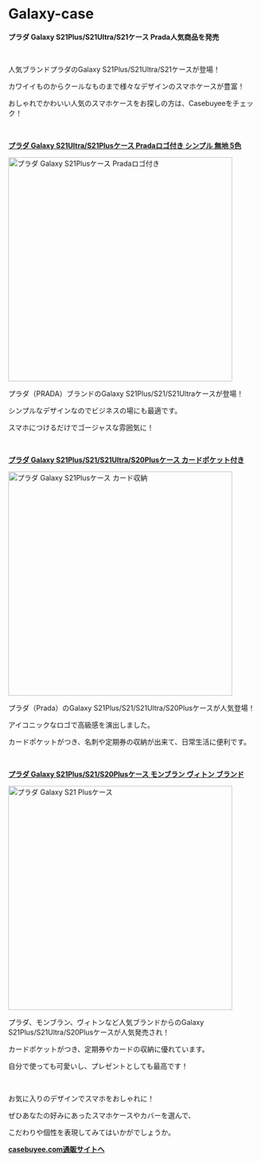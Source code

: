# Galaxy-case
<p><strong>プラダ Galaxy S21Plus/S21Ultra/S21ケース Prada人気商品を発売</strong></p>
<p>&nbsp;</p>
<p>人気ブランドプラダのGalaxy S21Plus/S21Ultra/S21ケースが登場！</p>
<p>カワイイものからクールなものまで様々なデザインのスマホケースが豊富！</p>
<p>おしゃれでかわいい人気のスマホケースをお探しの方は、Casebuyeeをチェック！</p>
<p>&nbsp;</p>
<p><a href="https://www.casebuyee.com/product-p3677421.html"><strong>プラダ Galaxy S21Ultra/S21Plusケース Pradaロゴ付き シンプル 無地 5色</strong></a></p>
<p><img src="https://us03-imgcdn.ymcart.com/76245/2021/09/25/9/e/9ed509cfcd22d4ab.jpg" alt="プラダ Galaxy S21Plusケース Pradaロゴ付き" width="450" height="450"></p>
<p>プラダ（PRADA）ブランドのGalaxy S21Plus/S21/S21Ultraケースが登場！</p>
<p>シンプルなデザインなのでビジネスの場にも最適です。</p>
<p>スマホにつけるだけでゴージャスな雰囲気に！</p>
<p>&nbsp;</p>
<p><a href="https://www.casebuyee.com/product-p7468177.html"><strong>プラダ Galaxy S21Plus/S21/S21Ultra/S20Plusケース カードポケット付き</strong></a></p>
<p><img src="https://us03-imgcdn.ymcart.com/76245/2021/11/16/f/2/f2de80b60921b2c3.jpg"alt="プラダ Galaxy S21Plusケース カード収納" width="450" height="450"></p>
<p>プラダ（Prada）のGalaxy S21Plus/S21/S21Ultra/S20Plusケースが人気登場！</p>
<p>アイコニックなロゴで高級感を演出しました。</p>
<p>カードポケットがつき、名刺や定期券の収納が出来て、日常生活に便利です。</p>
<p>&nbsp;</p>
<p><a href="https://www.casebuyee.com/product-p3615105.html"><strong>プラダ Galaxy S21Plus/S21/S20Plusケース モンブラン ヴィトン ブランド</strong></a></p>
<p><img src="https://us03-imgcdn.ymcart.com/76245/2021/09/23/b/7/b707b8f4329ada67.jpg" alt="プラダ Galaxy S21 Plusケース" width="450" height="450"></p>
<p>プラダ、モンブラン、ヴィトンなど人気ブランドからのGalaxy S21Plus/S21Ultra/S20Plusケースが人気発売され！</p>
<p>カードポケットがつき、定期券やカードの収納に優れています。</p>
<p>自分で使っても可愛いし、プレゼントとしても最高です！</p>
<p>&nbsp;</p>
<p>お気に入りのデザインでスマホをおしゃれに！</p>
<p>ぜひあなたの好みにあったスマホケースやカバーを選んで、</p>
<p>こだわりや個性を表現してみてはいかがでしょうか。</p>
<p><a href="https://www.casebuyee.com/" ><strong>casebuyee.com通販サイトへ</strong></a></p>

